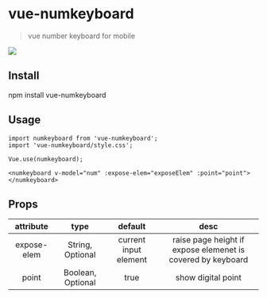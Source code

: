 # vue-numkeyboard

> vue number keyboard for mobile

![](https://github.com/brucejcw/vue-numkeyboard/blob/master/snapshot.png)

## Install
npm install vue-numkeyboard

## Usage
```
import numkeyboard from 'vue-numkeyboard';
import 'vue-numkeyboard/style.css';

Vue.use(numkeyboard);

<numkeyboard v-model="num" :expose-elem="exposeElem" :point="point"></numkeyboard>
```

## Props
|attribute|type|default|desc|
|:----:|:----:|:----:|:---:|
|expose-elem|String, Optional|current input element|raise page height if expose elemenet is covered by keyboard|
|point|Boolean, Optional|true|show digital point|